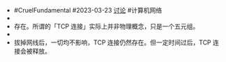- #CruelFundamental #2023-03-23 [讨论](https://github.com/CYZH1307/CruelFundamental/tree/main/homework/202303/23) #计算机网络
-
- 存在。所谓的「TCP 连接」实际上并非物理概念，只是一个五元组。
-
- 拔掉网线后，一切均不影响，TCP 连接仍然存在。但一定时间过后，TCP 连接会被释放。